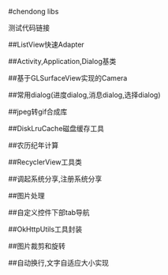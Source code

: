 #chendong libs

<a herf="https://github.com/chendongMarch/CdLibsTest">测试代码链接</a>

##ListView快速Adapter

##Activity,Application,Dialog基类

##基于GLSurfaceView实现的Camera

##常用dialog(进度dialog,消息dialog,选择dialog)

##jpeg转gif合成库

##DiskLruCache磁盘缓存工具

##农历纪年计算

##RecyclerView工具类

##调起系统分享,注册系统分享

##图片处理

##自定义控件下部tab导航

##OkHttpUtils工具封装

##图片裁剪和旋转

##自动换行,文字自适应大小实现